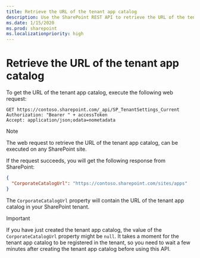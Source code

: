 ```yaml
---
title: Retrieve the URL of the tenant app catalog
description: Use the SharePoint REST API to retrieve the URL of the tenant app catalog
ms.date: 1/15/2020
ms.prod: sharepoint
ms.localizationpriority: high
---
```


# Retrieve the URL of the tenant app catalog

To get the URL of the tenant app catalog, execute the following web request:

```http
GET https://contoso.sharepoint.com/_api/SP_TenantSettings_Current
Authorization: "Bearer " + accessToken
Accept: application/json;odata=nometadata
```

> [!NOTE]
> The web request to retrieve the URL of the tenant app catalog, can be executed on any SharePoint site.

If the request succeeds, you will get the following response from SharePoint:

```json
{
  "CorporateCatalogUrl": "https://contoso.sharepoint.com/sites/apps"
}
```

The `CorporateCatalogUrl` property will contain the URL of the tenant app catalog in your SharePoint tenant.

> [!IMPORTANT]
> If you have just created the tenant app catalog, the value of the `CorporateCatalogUrl` property might be `null`. It takes a moment for the tenant app catalog to be registered in the tenant, so you need to wait a few minutes after creating the tenant app catalog before using this API.
